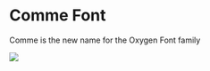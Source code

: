 Comme Font
=========

Comme is the new name for the Oxygen Font family

![](https://github.com/vernnobile/commeFont/blob/master/assets/comme1.png)
